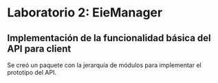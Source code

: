 # Laboratorio 2: EieManager
## Implementación de la funcionalidad básica del API para client

Se creó un paquete con la jerarquía de módulos para implementar el prototipo del API.
